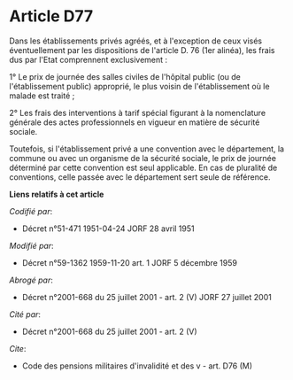 # Article D77

Dans les établissements privés agréés, et à l'exception de ceux visés éventuellement par les dispositions de l'article D. 76
(1er alinéa), les frais dus par l'Etat comprennent exclusivement :

1° Le prix de journée des salles civiles de l'hôpital public (ou de l'établissement public) approprié, le plus voisin de
l'établissement où le malade est traité ;

2° Les frais des interventions à tarif spécial figurant à la nomenclature générale des actes professionnels en vigueur en
matière de sécurité sociale.

Toutefois, si l'établissement privé a une convention avec le département, la commune ou avec un organisme de la sécurité
sociale, le prix de journée déterminé par cette convention est seul applicable. En cas de pluralité de conventions, celle
passée avec le département sert seule de référence.

**Liens relatifs à cet article**

_Codifié par_:

  - Décret n°51-471 1951-04-24 JORF 28 avril 1951

_Modifié par_:

  - Décret n°59-1362 1959-11-20 art. 1 JORF 5 décembre 1959

_Abrogé par_:

  - Décret n°2001-668 du 25 juillet 2001 - art. 2 (V) JORF 27 juillet 2001

_Cité par_:

  - Décret n°2001-668 du 25 juillet 2001 - art. 2 (V)

_Cite_:

  - Code des pensions militaires d'invalidité et des v - art. D76 (M)

